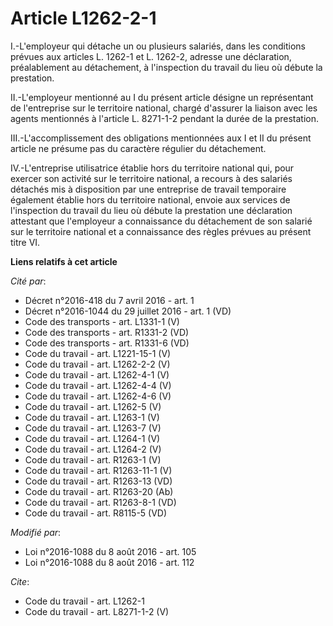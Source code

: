 # Article L1262-2-1

I.-L'employeur qui détache un ou plusieurs salariés, dans les conditions prévues aux articles L. 1262-1 et L. 1262-2, adresse
une déclaration, préalablement au détachement, à l'inspection du travail du lieu où débute la prestation. 

II.-L'employeur mentionné au I du présent article désigne un représentant de l'entreprise sur le territoire national, chargé
d'assurer la liaison avec les agents mentionnés à l'article L. 8271-1-2 pendant la durée de la prestation.

III.-L'accomplissement des obligations mentionnées aux I et II du présent article ne présume pas du caractère régulier du
détachement. 

IV.-L'entreprise utilisatrice établie hors du territoire national qui, pour exercer son activité sur le territoire national,
a recours à des salariés détachés mis à disposition par une entreprise de travail temporaire également établie hors du
territoire national, envoie aux services de l'inspection du travail du lieu où débute la prestation une déclaration attestant
que l'employeur a connaissance du détachement de son salarié sur le territoire national et a connaissance des règles prévues
au présent titre VI.

**Liens relatifs à cet article**

_Cité par_:

  - Décret n°2016-418 du 7 avril 2016 - art. 1
  - Décret n°2016-1044 du 29 juillet 2016 - art. 1 (VD)
  - Code des transports - art. L1331-1 (V)
  - Code des transports - art. R1331-2 (VD)
  - Code des transports - art. R1331-6 (VD)
  - Code du travail - art. L1221-15-1 (V)
  - Code du travail - art. L1262-2-2 (V)
  - Code du travail - art. L1262-4-1 (V)
  - Code du travail - art. L1262-4-4 (V)
  - Code du travail - art. L1262-4-6 (V)
  - Code du travail - art. L1262-5 (V)
  - Code du travail - art. L1263-1 (V)
  - Code du travail - art. L1263-7 (V)
  - Code du travail - art. L1264-1 (V)
  - Code du travail - art. L1264-2 (V)
  - Code du travail - art. R1263-1 (V)
  - Code du travail - art. R1263-11-1 (V)
  - Code du travail - art. R1263-13 (VD)
  - Code du travail - art. R1263-20 (Ab)
  - Code du travail - art. R1263-8-1 (VD)
  - Code du travail - art. R8115-5 (VD)

_Modifié par_:

  - Loi n°2016-1088 du 8 août 2016 - art. 105
  - Loi n°2016-1088 du 8 août 2016 - art. 112

_Cite_:

  - Code du travail - art. L1262-1
  - Code du travail - art. L8271-1-2 (V)
